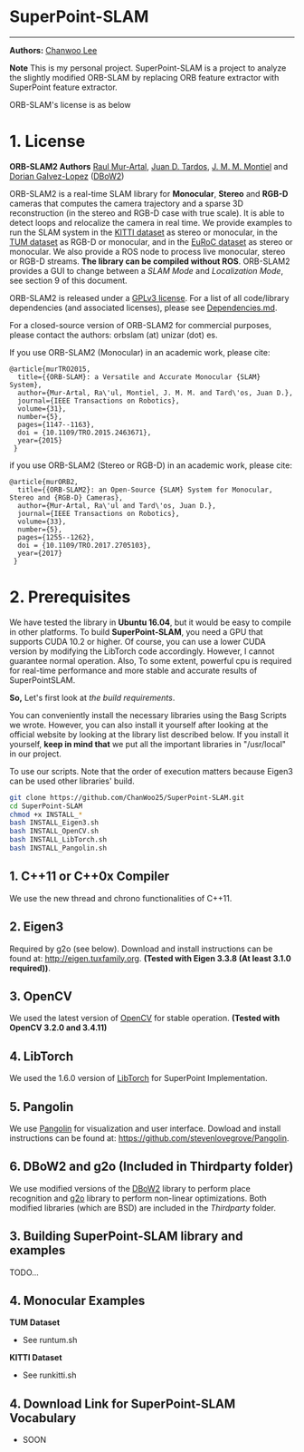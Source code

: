 # SuperPoint-SLAM
---

**Authors:** [Chanwoo Lee](https://github.com/ChanWoo25)

**Note** This is my personal project. SuperPoint-SLAM is a project to analyze the slightly modified ORB-SLAM by replacing ORB feature extractor with SuperPoint feature extractor. 

ORB-SLAM's license is as below

# 1. License

**ORB-SLAM2 Authors** [Raul Mur-Artal](http://webdiis.unizar.es/~raulmur/), [Juan D. Tardos](http://webdiis.unizar.es/~jdtardos/), [J. M. M. Montiel](http://webdiis.unizar.es/~josemari/) and [Dorian Galvez-Lopez](http://doriangalvez.com/) ([DBoW2](https://github.com/dorian3d/DBoW2))

ORB-SLAM2 is a real-time SLAM library for **Monocular**, **Stereo** and **RGB-D** cameras that computes the camera trajectory and a sparse 3D reconstruction (in the stereo and RGB-D case with true scale). It is able to detect loops and relocalize the camera in real time. We provide examples to run the SLAM system in the [KITTI dataset](http://www.cvlibs.net/datasets/kitti/eval_odometry.php) as stereo or monocular, in the [TUM dataset](http://vision.in.tum.de/data/datasets/rgbd-dataset) as RGB-D or monocular, and in the [EuRoC dataset](http://projects.asl.ethz.ch/datasets/doku.php?id=kmavvisualinertialdatasets) as stereo or monocular. We also provide a ROS node to process live monocular, stereo or RGB-D streams. **The library can be compiled without ROS**. ORB-SLAM2 provides a GUI to change between a *SLAM Mode* and *Localization Mode*, see section 9 of this document.

ORB-SLAM2 is released under a [GPLv3 license](https://github.com/raulmur/ORB_SLAM2/blob/master/License-gpl.txt). For a list of all code/library dependencies (and associated licenses), please see [Dependencies.md](https://github.com/raulmur/ORB_SLAM2/blob/master/Dependencies.md).

For a closed-source version of ORB-SLAM2 for commercial purposes, please contact the authors: orbslam (at) unizar (dot) es.

If you use ORB-SLAM2 (Monocular) in an academic work, please cite:

    @article{murTRO2015,
      title={{ORB-SLAM}: a Versatile and Accurate Monocular {SLAM} System},
      author={Mur-Artal, Ra\'ul, Montiel, J. M. M. and Tard\'os, Juan D.},
      journal={IEEE Transactions on Robotics},
      volume={31},
      number={5},
      pages={1147--1163},
      doi = {10.1109/TRO.2015.2463671},
      year={2015}
     }

if you use ORB-SLAM2 (Stereo or RGB-D) in an academic work, please cite:

    @article{murORB2,
      title={{ORB-SLAM2}: an Open-Source {SLAM} System for Monocular, Stereo and {RGB-D} Cameras},
      author={Mur-Artal, Ra\'ul and Tard\'os, Juan D.},
      journal={IEEE Transactions on Robotics},
      volume={33},
      number={5},
      pages={1255--1262},
      doi = {10.1109/TRO.2017.2705103},
      year={2017}
     }

# 2. Prerequisites

We have tested the library in **Ubuntu 16.04**, but it would be easy to compile in other platforms. To build **SuperPoint-SLAM**, you need a GPU that supports CUDA 10.2 or higher. Of course, you can use a lower CUDA version by modifying the LibTorch code accordingly. However, I cannot guarantee normal operation. Also, To some extent, powerful cpu is required for real-time performance and more stable and accurate results of SuperPointSLAM.

**So,** Let's first look at *the build requirements*. 

You can conveniently install the necessary libraries using the Basg Scripts we wrote. However, you can also install it yourself after looking at the official website by looking at the library list described below. If you install it yourself, **keep in mind that** we put all the important libraries in "/usr/local" in our project.

To use our scripts. Note that the order of execution matters because Eigen3 can be used other libraries' build.

``` bash
git clone https://github.com/ChanWoo25/SuperPoint-SLAM.git
cd SuperPoint-SLAM
chmod +x INSTALL_*
bash INSTALL_Eigen3.sh
bash INSTALL_OpenCV.sh
bash INSTALL_LibTorch.sh
bash INSTALL_Pangolin.sh
```

## 1. C++11 or C++0x Compiler
We use the new thread and chrono functionalities of C++11.

## 2. Eigen3
Required by g2o (see below). Download and install instructions can be found at: http://eigen.tuxfamily.org. **(Tested with Eigen 3.3.8 (At least 3.1.0 required))**.

## 3. OpenCV
We used the latest version of [OpenCV](http://opencv.org) for stable operation. **(Tested with OpenCV 3.2.0 and 3.4.11)**

## 4. LibTorch 
We used the 1.6.0 version of [LibTorch](https://pytorch.org/) for SuperPoint Implementation.

## 5. Pangolin
We use [Pangolin](https://github.com/stevenlovegrove/Pangolin) for visualization and user interface. Dowload and install instructions can be found at: https://github.com/stevenlovegrove/Pangolin.

## 6. DBoW2 and g2o (Included in Thirdparty folder)
We use modified versions of the [DBoW2](https://github.com/dorian3d/DBoW2) library to perform place recognition and [g2o](https://github.com/RainerKuemmerle/g2o) library to perform non-linear optimizations. Both modified libraries (which are BSD) are included in the *Thirdparty* folder.


## 3. Building SuperPoint-SLAM library and examples

TODO...

## 4. Monocular Examples

**TUM Dataset**

- See runtum.sh

**KITTI Dataset**  

- See runkitti.sh

## 4. Download Link for SuperPoint-SLAM Vocabulary
- SOON

